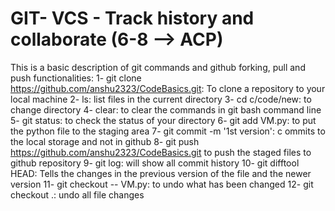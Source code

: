 # GIT- VCS - Track history and collaborate (6-8 --> ACP)
This is a basic description of git commands and github forking, pull and push functionalities:
1- git clone https://github.com/anshu2323/CodeBasics.git: To clone a repository to your local machine
2- ls: list files in the current directory
3- cd c/code/new: to change directory
4- clear: to clear the commands in git bash command line
5- git status: to check the status of your directory
6- git add VM.py: to put the python file to the staging area
7- git commit -m '1st version': c ommits to the local storage and not in github
8- git push https://github.com/anshu2323/CodeBasics.git to push the staged files to github repository
9- git log: will show all commit history
10- git difftool HEAD: Tells the changes in the previous version of the file and the newer version
11- git checkout -- VM.py: to undo what has been changed
12- git checkout .: undo all file changes

